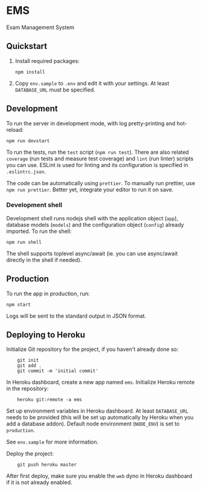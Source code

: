# EMS

Exam Management System

## Quickstart

1. Install required packages:

   ```
   npm install
   ```

2. Copy `env.sample` to `.env` and edit it with your settings.
   At least `DATABASE_URL` must be specified.

## Development

To run the server in development mode, with log pretty-printing
and hot-reload:

```
npm run devstart
```

To run the tests, run the `test` script (`npm run test`). There are
also related `coverage` (run tests and measure test coverage) and `lint`
(run linter) scripts you can use. ESLint is used for linting and its
configuration is specified in `.eslintrc.json`.

The code can be automatically using `prettier`. To manually run
prettier, use `npm run prettier`. Better yet, integrate your editor
to run it on save.

### Development shell

Development shell runs nodejs shell with the application object (`app`),
database models (`models`) and the configuration object (`config`)
already imported. To run the shell:

```
npm run shell
```

The shell supports toplevel async/await (ie. you can use async/await
directly in the shell if needed).

## Production

To run the app in production, run:

```
npm start
```

Logs will be sent to the standard output in JSON format.

## Deploying to Heroku

Initialize Git repository for the project, if you haven't already done so:

        git init
        git add .
        git commit -m 'initial commit'

In Heroku dashboard, create a new app named `ems`.
Initialize Heroku remote in the repository:

        heroku git:remote -a ems

Set up environment variables in Heroku dashboard. At least `DATABASE_URL`
needs to be provided (this will be set up automatically by Heroku when
you add a database addon). Default node environment (`NODE_ENV`) is set to
`production`.

See `env.sample` for more information.

Deploy the project:

        git push heroku master

After first deploy, make sure you enable the `web` dyno in Heroku dashboard
if it is not already enabled.
